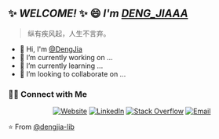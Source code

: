 <!--<img align="right" src="https://github-readme-stats.vercel.app/api?username=dengjia-lib&show_icons=true&icon_color=CE1D2D&text_color=718096&bg_color=ffffff&hide_title=true" />-->

## ✨ _**WELCOME!**_ ✨ 😄 _**I'm [DENG_JIAAA](https://github.com/dengjia-lib)**_
> 纵有疾风起，人生不言弃。
<!--
**dengjia-lib/dengjia-lib** is a ✨ _special_ ✨ repository because its `README.md` (this file) appears on your GitHub profile.

Here are some ideas to get you started:

- 🔭 I’m currently working on ...
- 🌱 I’m currently learning ...
- 👯 I’m looking to collaborate on ...
- 🤔 I’m looking for help with ...
- 💬 Ask me about ...
- 📫 How to reach me: ...
- 😄 Pronouns: ...
- ⚡ Fun fact: ...
-->

- 👋 Hi, I'm [@DengJia](https://github.com/dengjia-lib)
- 🔭 I’m currently working on ...
- 🌱 I’m currently learning ...
- 👯 I’m looking to collaborate on ...

<h3> 🤝🏻 Connect with Me </h3>

<p align="center">
<a href="https://www.anandmainali.com.np" target="_blank"><img alt="Website" src="https://img.shields.io/badge/Website-www.anandmainali.com.np-blue?style=flat&logo=google-chrome"></a>
<a href="https://www.linkedin.com/in/anandmainali/" target="_blank"><img alt="LinkedIn" src="https://img.shields.io/badge/LinkedIn-@anandmainali-blue?style=flat&logo=linkedin"></a>
<a href="https://stackoverflow.com/users/8519896/anand-mainali?tab=profile" target="_blank"><img alt="Stack Overflow" src="https://img.shields.io/badge/Stackoverflow-Anand%20Mainali-blue?style=flat&logo=stackoverflow"></a>
<a href="mailto:anandmainali5@gmail.com"><img alt="Email" src="https://img.shields.io/badge/Email-anandmainali5@gmail.com-blue?style=flat&logo=gmail"></a>
</p>


⭐️ From [@dengjia-lib](https://github.com/anandmainali)
